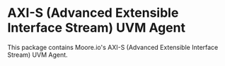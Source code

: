 # AXI-S (Advanced Extensible Interface Stream) UVM Agent
This package contains Moore.io's AXI-S (Advanced Extensible Interface Stream) UVM Agent.
